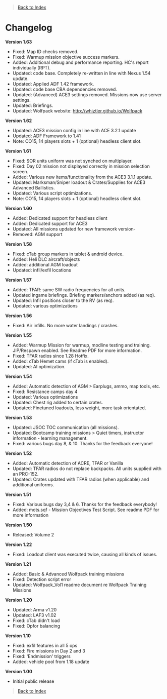 > [Back to Index](https://github.com/whiztler/Wolfpack/blob/master/Readme.md)

# Changelog

**Version 1.63**
- Fixed: Map ID checks removed.
- Fixed: Warmup mission objective success markers.
- Added: Additional debug and performance reporting. HC's report individually (RPT).
- Updated: code base. Completely re-written in line with Nexus 1.54 update.
- Updated: Applied ADF 1.42 framework.
- Updated: code base CBA dependencies removed.
- Updated: (Advanced) ACE3 settings removed. Missions now use server settings.
- Updated: Briefings.
- Updated: Wolfpack website: http://whiztler.github.io/Wolfpack

**Version 1.62**
- Updated: ACE3 mission config in line with ACE 3.2.1 update 
- Updated: ADF Framework to 1.41 
- Note: CO15, 14 players slots + 1 (optional) headless client slot.

**Version 1.61**
- Fixed: SOR units uniform was not synched on multiplayer.
- Fixed: Day 02 mission not displayed correctly in mission selection screen.
- Added: Various new items/functionality from the ACE3 3.1.1 update.
- Updated: Marksman/Sniper loadout & Crates/Supplies for ACE3 Advanced Ballistics.
- Updated: Various script optimizations.
- Note: CO15, 14 players slots + 1 (optional) headless client slot.

**Version 1.60**
- Added: Dedicated support for headless client
- Added: Dedicated support for ACE3
- Updated: All missions updated for new framework version- 
- Removed: AGM support

**Version 1.58**
- Fixed: cTab group markers in tablet & android device.
- Added: Heli DLC aircraft/objects
- Added: additional AGM loadout
- Updated: infil/exfil locations

**Version 1.57**
- Added: TFAR: same SW radio frequencies for all units.
- Updated ingame briefings. Briefing markers/anchors added (as req).
- Updated: Infil positions closer to the RV (as req).
- Updated: various optimizations

**Version 1.56**
- Fixed: Air infills. No more water landings / crashes.

**Version 1.55**
- Added: Warmup Mission for warmup, modline testing and training. JIP/Respawn enabled. See Readme PDF for more information.
- Fixed: TFAR radios since 1.28 Hotfix.
- Added: cTab Hemet cams (if cTab is enabled).
- Updated: AI optimization.

**Version 1.54**
- Added: Automatic detection of AGM > Earplugs, ammo, map tools, etc.
- Fixed: Resistance camps day 4
- Updated: Various optimizations
- Updated: Chest rig added to certain crates.
- Updated: Finetuned loadouts, less weight, more task orientated.

**Version 1.53**
- Updated: JSOC TOC communication (all missions).
- Updated: Bootcamp training missions > Quiet timers, instructor information - learning management.
- Fixed: various bugs day 8, & 10. Thanks for the feedback everyone!

**Version 1.52**
- Added: Automatic detection of ACRE, TFAR or Vanilla
- Updated: TFAR radios do not replace backpacks. All units supplied with an PRC-152.
- Updated: Crates updated with TFAR radios (when applicable) and additional uniforms.

**Version 1.51**
- Fixed: Various bugs day 3,4 & 6. Thanks for the feedback everybody!
- Added: mots.sqf - Mission Objectives Test Script. See readme PDF for more information

**Version 1.50**
- Released: Volume 2

**Version 1.22**
- Fixed: Loadout client was executed twice, causing all kinds of issues.

**Version 1.21**
- Added: Basic & Advanced Wolfpack training missions
- Fixed: Detection script error
- Updated: Wolfpack_Vol1 readme document re Wolfpack Training Missions

**Version 1.20**
- Updated: Arma v1.20
- Updated: LAF3 v1.02
- Fixed: cTab didn't load
- Fixed: Opfor balancing

**Version 1.10**
- Fixed: exfil features in all 5 ops
- Fixed: Fire missions in Day 2 and 3
- Fixed: 'Endmission' triggers
- Added: vehicle pool from 1.18 update

**Version 1.00**
- Initial public release

> [Back to Index](https://github.com/whiztler/Wolfpack/blob/master/Readme.md)